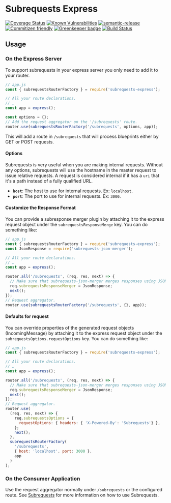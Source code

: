 # Subrequests Express

[![Coverage Status](https://coveralls.io/repos/github/e0ipso/subrequests-express/badge.svg)](https://coveralls.io/github/e0ipso/subrequests-express)
[![Known Vulnerabilities](https://snyk.io/test/github/e0ipso/subrequests-express/badge.svg)](https://snyk.io/test/github/e0ipso/subrequests-express)
[![semantic-release](https://img.shields.io/badge/%20%20%F0%9F%93%A6%F0%9F%9A%80-semantic--release-e10079.svg)](https://github.com/semantic-release/semantic-release)
[![Commitizen friendly](https://img.shields.io/badge/commitizen-friendly-brightgreen.svg)](http://commitizen.github.io/cz-cli/)
[![Greenkeeper badge](https://badges.greenkeeper.io/e0ipso/subrequests-express.svg)](https://greenkeeper.io/)
[![Build Status](https://travis-ci.org/e0ipso/subrequests-express.svg?branch=master)](https://travis-ci.org/e0ipso/subrequests-express)

## Usage

### On the Express Server

To support subrequests in your express server you only need to add it to your router.

```js
// app.js
const { subrequestsRouterFactory } = require('subrequests-express');

// All your route declarations.
// …
const app = express();

const options = {};
// Add the request aggregator on the '/subrequests' route.
router.use(subrequestsRouterFactory('/subrequests', options, app));
```

This will add a route in `/subrequests` that will process blueprints either by GET or POST requests.

#### Options

Subrequests is very useful when you are making internal requests. Without any options, subrequests
will use the hostname in the master request to issue relative requests. A request is considered
internal if it has a `uri` that it's a path instead of a fully qualified URL.

  - **`host`**: The host to use for internal requests. Ex: `localhost`.
  - **`port`**: The port to use for internal requests. Ex: `3000`.

#### Customize the Response Format

You can provide a subresponse merger plugin by attaching it to the express request object under the
`subrequestsResponseMerge` key. You can do something like:

```js
// app.js
const { subrequestsRouterFactory } = require('subrequests-express');
const JsonResponse = require('subrequests-json-merger');

// All your route declarations.
// …
const app = express();

router.all('/subrequests', (req, res, next) => {
  // Make sure that subrequests-json-merger merges responses using JSON.
  req.subrequestsResponseMerger = JsonResponse;
  next();
});
// Request aggregator.
router.use(subrequestsRouterFactory('/subrequests', {}, app));

```

#### Defaults for request

You can override properties of the generated request objects (IncomingMessage) by attaching it to
the express request object under the `subrequestsOptions.requestOptions` key. You can do something
like:

```js
// app.js
const { subrequestsRouterFactory } = require('subrequests-express');

// All your route declarations.
// …
const app = express();

router.all('/subrequests', (req, res, next) => {
  // Make sure that subrequests-json-merger merges responses using JSON.
  req.subrequestsResponseMerger = JsonResponse;
  next();
});
// Request aggregator.
router.use(
  (req, res, next) => {
    req.subrequestsOptions = {
      requestOptions: { headers: { 'X-Powered-By': 'Subrequests'} },
    };
    next();
  },
  subrequestsRouterFactory(
    '/subrequests',
    { host: 'localhost', port: 3000 },
    app
  )
);

```

### On the Consumer Application

Use the request aggregator normally under `/subrequests` or the configured route. See
[Subrequests](https://github.com/e0ipso/subrequests#readme) for more information on how to use
Subrequests.
